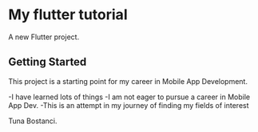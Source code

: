 # My flutter tutorial

A new Flutter project.

## Getting Started

This project is a starting point for my career in Mobile App Development.

-I have learned lots of things
-I am not eager to pursue a career in Mobile App Dev.
-This is an attempt in my journey of finding my fields of interest

Tuna Bostanci.
